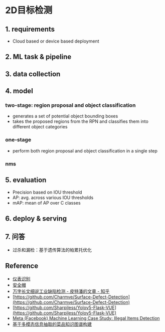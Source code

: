 # 2D目标检测

## 1. requirements
- Cloud based or device based deployment


## 2. ML task & pipeline


## 3. data collection


## 4. model

### two-stage: region proposal and object classification
- generates a set of potential object bounding boxes
- takes the proposed regions from the RPN and classifies them into different object categories


### one-stage
- perform both region proposal and object classification in a single step


### nms


## 5. evaluation
- Precision based on IOU threshold
- AP: avg. across various IOU thresholds
- mAP: mean of AP over C classes

## 6. deploy & serving


## 7. 问答
- 过杀和漏检：基于遗传算法的帕累托优化


## Reference
- [仪表识别](https://github.com/hjptriplebee/meterReader)
- [安全帽](https://github.com/PeterH0323/Smart_Construction)
- [万字长文细说工业缺陷检测 - 皮特潘的文章 - 知乎](https://zhuanlan.zhihu.com/p/375828501)
- [https://github.com/Charmve/Surface-Defect-Detection](https://github.com/Charmve/Surface-Defect-Detection)
- [https://github.com/Sharpiless/Yolov5-Flask-VUE](https://github.com/Sharpiless/Yolov5-Flask-VUE)
- [Meta (Facebook) Machine Learning Case Study: Illegal Items Detection](https://jayfeng.medium.com/meta-facebook-machine-learning-case-study-illegal-items-detection-b5e5a4e8afd0)
- [基于多模态信息抽取的菜品知识图谱构建](https://mp.weixin.qq.com/s/0isxFC4iVrMuNseFil7xRQ)
